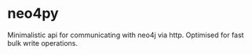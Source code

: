 # neo4py
Minimalistic api for communicating with neo4j via http. Optimised for fast bulk write operations.

